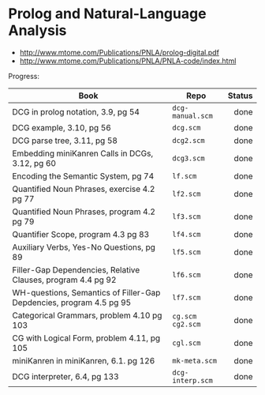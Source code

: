 Prolog and Natural-Language Analysis
==

* http://www.mtome.com/Publications/PNLA/prolog-digital.pdf
* http://www.mtome.com/Publications/PNLA/PNLA-code/index.html

Progress:

| Book       | Repo        | Status |
| -----|-------- |--------------:|
| DCG in prolog notation, 3.9, pg 54 | `dcg-manual.scm` | done |
| DCG example, 3.10, pg 56 | `dcg.scm` | done |
| DCG parse tree, 3.11, pg 58 | `dcg2.scm` | done |
| Embedding miniKanren Calls in DCGs, 3.12, pg 60 | `dcg3.scm` | done|
| Encoding the Semantic System, pg 74 | `lf.scm` | done |
| Quantified Noun Phrases, exercise 4.2 pg 77 | `lf2.scm` | done |
| Quantified Noun Phrases, program 4.2 pg 79 | `lf3.scm` | done |
| Quantifier Scope, program 4.3 pg 83 | `lf4.scm` | done |
| Auxiliary Verbs, Yes-No Questions, pg 89 | `lf5.scm` | done |
| Filler-Gap Dependencies, Relative Clauses, program 4.4 pg 92 |  `lf6.scm` | done |
| WH-questions, Semantics of Filler-Gap Depdencies, program 4.5 pg 95 | `lf7.scm` | done |
| Categorical Grammars, problem 4.10 pg 103 | `cg.scm` `cg2.scm` | done |
| CG with Logical Form, problem 4.11, pg 105 | `cgl.scm` | done |
| miniKanren in miniKanren, 6.1. pg 126 | `mk-meta.scm` | done |
| DCG interpreter, 6.4, pg 133 | `dcg-interp.scm` | done |
